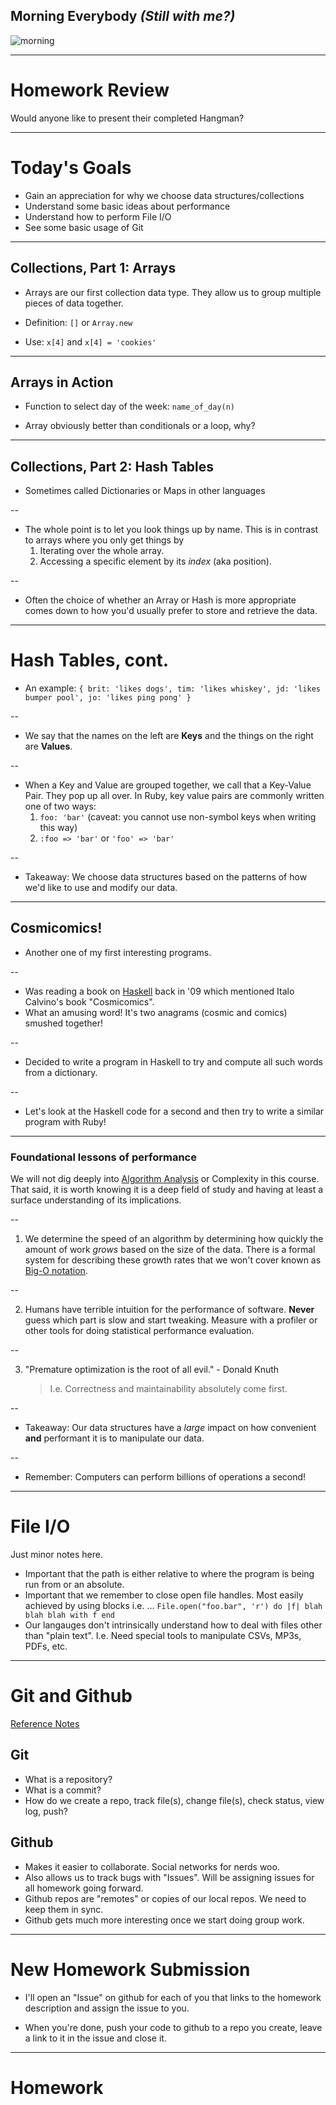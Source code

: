 ## Morning Everybody _(Still with me?)_

![morning](http://i.imgur.com/LBm5fQw.jpg)

---

# Homework Review

Would anyone like to present their completed Hangman?

---

# Today's Goals

* Gain an appreciation for why we choose data structures/collections
* Understand some basic ideas about performance
* Understand how to perform File I/O
* See some basic usage of Git

---

## Collections, Part 1: Arrays

* Arrays are our first collection data type. They allow us to group multiple pieces of data together.

* Definition: `[]` or `Array.new`
* Use: `x[4]` and `x[4] = 'cookies'`

---

## Arrays in Action

* Function to select day of the week: `name_of_day(n)`

* Array obviously better than conditionals or a loop, why?

---

## Collections, Part 2: Hash Tables

* Sometimes called Dictionaries or Maps in other languages

--

* The whole point is to let you look things up by name.
  This is in contrast to arrays where you only get things by
  1. Iterating over the whole array.
  2. Accessing a specific element by its *index* (aka position).

--

* Often the choice of whether an Array or Hash is more appropriate
  comes down to how you'd usually prefer to store and retrieve the data.

---

# Hash Tables, cont.

* An example:
  `{ brit: 'likes dogs',
     tim: 'likes whiskey',
     jd: 'likes bumper pool',
     jo: 'likes ping pong' }`

--

* We say that the names on the left are **Keys** and the things on the right are **Values**.

--

* When a Key and Value are grouped together, we call that a Key-Value Pair.
  They pop up all over. In Ruby, key value pairs are commonly written one of two ways:
  1. `foo: 'bar'` (caveat: you cannot use non-symbol keys when writing this way)
  2. `:foo => 'bar'` or `'foo' => 'bar'`

--

* Takeaway: We choose data structures based on the patterns of how we'd like to use and modify our data.

---

## Cosmicomics!

* Another one of my first interesting programs.

--

* Was reading a book on [Haskell][haskell] back in '09 which mentioned Italo Calvino's book "Cosmicomics".
* What an amusing word! It's two anagrams (cosmic and comics) smushed together!

--

* Decided to write a program in Haskell to try and compute all such words from a dictionary.

--

* Let's look at the Haskell code for a second and then try to write a similar program with Ruby!

[haskell]: https://www.haskell.org/

---

### Foundational lessons of performance

We will not dig deeply into [Algorithm Analysis][algo] or Complexity in this course.
That said, it is worth knowing it is a deep field of study
and having at least a surface understanding of its implications.

--

1. We determine the speed of an algorithm by determining how quickly the amount of work *grows* based on the size of the data. There is a formal system for describing these growth rates that we won't cover known as [Big-O notation][big-o].

--

2. Humans have terrible intuition for the performance of software. **Never** guess which part is slow and start tweaking. Measure with a profiler or other tools for doing statistical performance evaluation.

--

3. "Premature optimization is the root of all evil." - Donald Knuth
   > I.e. Correctness and maintainability absolutely come first.

--

* Takeaway: Our data structures have a *large* impact on how convenient **and** performant it is to manipulate our data.

--

* Remember: Computers can perform billions of operations a second!

[algo]: https://en.wikipedia.org/wiki/Analysis_of_algorithms 
[big-o]: https://en.wikipedia.org/wiki/Big_O_notation

---

# File I/O

Just minor notes here.

* Important that the path is either relative to where the program is being run from or an absolute.
* Important that we remember to close open file handles. Most easily achieved by using blocks i.e. ...
  `File.open("foo.bar", 'r') do |f| blah blah blah with f end`
* Our langauges don't intrinsically understand how to deal with files other than "plain text". I.e. Need special tools to manipulate CSVs, MP3s, PDFs, etc.

---


# Git and Github

[Reference Notes][git-notes]

## Git

* What is a repository?
* What is a commit?
* How do we create a repo, track file(s), change file(s), check status, view log, push?

## Github

* Makes it easier to collaborate. Social networks for nerds woo.
* Also allows us to track bugs with "Issues".
  Will be assigning issues for all homework going forward.
* Github repos are "remotes" or copies of our local repos. We need to keep them in sync.
* Github gets much more interesting once we start doing group work. 

[git-notes]: https://github.com/TIY-ATL-ROR-2015-Sep/lectures/wk01-ruby-basics/wed/git.md

---

# New Homework Submission

* I'll open an "Issue" on github for each of you that links to the
  homework description and assign the issue to you.

* When you're done, push your code to github to a repo you create,
  leave a link to it in the issue and close it.

---

# Homework

[homework]: https://github.com/TIY-ATL-ROR-2015-Sep/lectures/blob/master/wk01-ruby/wed/questions.md
